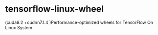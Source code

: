 # tensorflow-linux-wheel
(cuda9.2 +cudnn7.1.4 )Performance-optimized wheels for TensorFlow On Linux System
